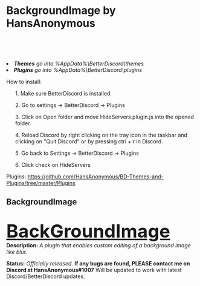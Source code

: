 <h1>BackgroundImage by HansAnonymous</h1>

<br><div align=LEFT><br>

<li><i><b>Themes</b> go into %AppData%\BetterDiscord\themes</i>
<li><i><b>Plugins</b> go into %AppData%\BetterDiscord\plugins</i>

How to install:
<ol>1. Make sure BetterDiscord is installed.</ol>
<ol>2. Go to settings -> BetterDiscord -> Plugins</ol>
<ol>3. Click on Open folder and move HideServers.plugin.js into the opened folder.</ol>
<ol>4. Reload Discord by right clicking on the tray icon in the taskbar and clicking on "Quit Discord" or by pressing ctrl + r in Discord.</ol>
<ol>5. Go back to Settings -> BetterDiscord -> Plugins</ol>
<ol>6. Click check on HideServers</ol>

Plugins: https://github.com/HansAnonymous/BD-Themes-and-Plugins/tree/master/Plugins

<h2>BackgroundImage</h2><br>
<font size="25"><b><DIV ALIGN=LEFT><a href="https://github.com/HansAnonymous/BD-Themes-and-Plugins/blob/master/Plugins/BackgroundImage/BackgroundImage.plugin.js">BackGroundImage</a></div></b></font>
<b>Description:</b><i> A plugin that enables custom editing of a background image like blur.</i><br>

<b>Status:</b> <i>Officially released.</i> <b>If any bugs are found, PLEASE contact me on Discord at HansAnonymous#1007</b> Will be updated to work with latest Discord/BetterDiscord updates.<br>
